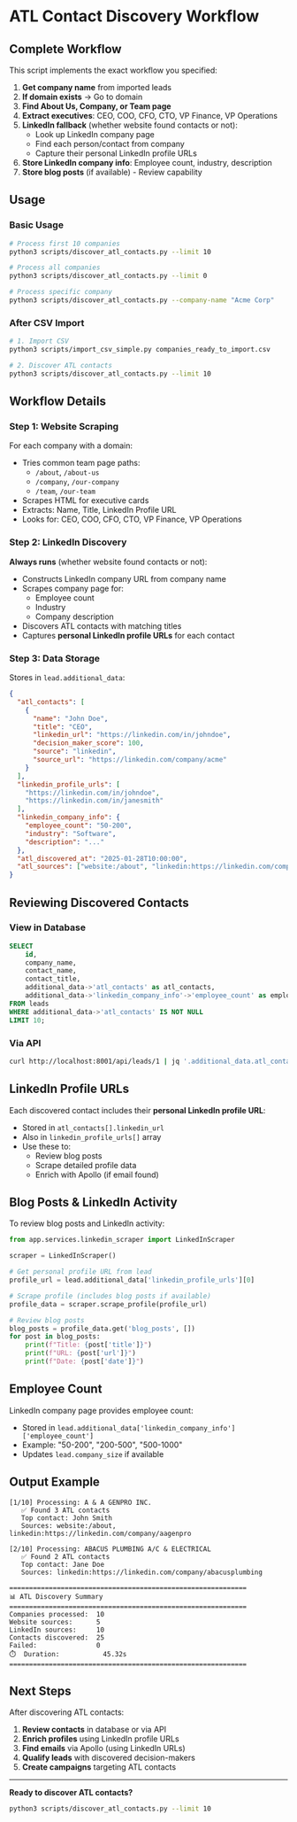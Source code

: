 # ATL Contact Discovery Workflow

## Complete Workflow

This script implements the exact workflow you specified:

1. **Get company name** from imported leads
2. **If domain exists** → Go to domain
3. **Find About Us, Company, or Team page**
4. **Extract executives**: CEO, COO, CFO, CTO, VP Finance, VP Operations
5. **LinkedIn fallback** (whether website found contacts or not):
   - Look up LinkedIn company page
   - Find each person/contact from company
   - Capture their personal LinkedIn profile URLs
6. **Store LinkedIn company info**: Employee count, industry, description
7. **Store blog posts** (if available) - Review capability

## Usage

### Basic Usage

```bash
# Process first 10 companies
python3 scripts/discover_atl_contacts.py --limit 10

# Process all companies
python3 scripts/discover_atl_contacts.py --limit 0

# Process specific company
python3 scripts/discover_atl_contacts.py --company-name "Acme Corp"
```

### After CSV Import

```bash
# 1. Import CSV
python3 scripts/import_csv_simple.py companies_ready_to_import.csv

# 2. Discover ATL contacts
python3 scripts/discover_atl_contacts.py --limit 10
```

## Workflow Details

### Step 1: Website Scraping

For each company with a domain:
- Tries common team page paths:
  - `/about`, `/about-us`
  - `/company`, `/our-company`
  - `/team`, `/our-team`
- Scrapes HTML for executive cards
- Extracts: Name, Title, LinkedIn Profile URL
- Looks for: CEO, COO, CFO, CTO, VP Finance, VP Operations

### Step 2: LinkedIn Discovery

**Always runs** (whether website found contacts or not):
- Constructs LinkedIn company URL from company name
- Scrapes company page for:
  - Employee count
  - Industry
  - Company description
- Discovers ATL contacts with matching titles
- Captures **personal LinkedIn profile URLs** for each contact

### Step 3: Data Storage

Stores in `lead.additional_data`:
```json
{
  "atl_contacts": [
    {
      "name": "John Doe",
      "title": "CEO",
      "linkedin_url": "https://linkedin.com/in/johndoe",
      "decision_maker_score": 100,
      "source": "linkedin",
      "source_url": "https://linkedin.com/company/acme"
    }
  ],
  "linkedin_profile_urls": [
    "https://linkedin.com/in/johndoe",
    "https://linkedin.com/in/janesmith"
  ],
  "linkedin_company_info": {
    "employee_count": "50-200",
    "industry": "Software",
    "description": "..."
  },
  "atl_discovered_at": "2025-01-28T10:00:00",
  "atl_sources": ["website:/about", "linkedin:https://linkedin.com/company/acme"]
}
```

## Reviewing Discovered Contacts

### View in Database

```sql
SELECT 
    id,
    company_name,
    contact_name,
    contact_title,
    additional_data->'atl_contacts' as atl_contacts,
    additional_data->'linkedin_company_info'->'employee_count' as employee_count
FROM leads
WHERE additional_data->'atl_contacts' IS NOT NULL
LIMIT 10;
```

### Via API

```bash
curl http://localhost:8001/api/leads/1 | jq '.additional_data.atl_contacts'
```

## LinkedIn Profile URLs

Each discovered contact includes their **personal LinkedIn profile URL**:
- Stored in `atl_contacts[].linkedin_url`
- Also in `linkedin_profile_urls[]` array
- Use these to:
  - Review blog posts
  - Scrape detailed profile data
  - Enrich with Apollo (if email found)

## Blog Posts & LinkedIn Activity

To review blog posts and LinkedIn activity:

```python
from app.services.linkedin_scraper import LinkedInScraper

scraper = LinkedInScraper()

# Get personal profile URL from lead
profile_url = lead.additional_data['linkedin_profile_urls'][0]

# Scrape profile (includes blog posts if available)
profile_data = scraper.scrape_profile(profile_url)

# Review blog posts
blog_posts = profile_data.get('blog_posts', [])
for post in blog_posts:
    print(f"Title: {post['title']}")
    print(f"URL: {post['url']}")
    print(f"Date: {post['date']}")
```

## Employee Count

LinkedIn company page provides employee count:
- Stored in `lead.additional_data['linkedin_company_info']['employee_count']`
- Example: "50-200", "200-500", "500-1000"
- Updates `lead.company_size` if available

## Output Example

```
[1/10] Processing: A & A GENPRO INC.
   ✅ Found 3 ATL contacts
   Top contact: John Smith
   Sources: website:/about, linkedin:https://linkedin.com/company/aagenpro

[2/10] Processing: ABACUS PLUMBING A/C & ELECTRICAL
   ✅ Found 2 ATL contacts
   Top contact: Jane Doe
   Sources: linkedin:https://linkedin.com/company/abacusplumbing

============================================================
📊 ATL Discovery Summary
============================================================
Companies processed:  10
Website sources:      5
LinkedIn sources:     10
Contacts discovered:  25
Failed:               0
⏱️  Duration:           45.32s
============================================================
```

## Next Steps

After discovering ATL contacts:

1. **Review contacts** in database or via API
2. **Enrich profiles** using LinkedIn profile URLs
3. **Find emails** via Apollo (using LinkedIn URLs)
4. **Qualify leads** with discovered decision-makers
5. **Create campaigns** targeting ATL contacts

---

**Ready to discover ATL contacts?**
```bash
python3 scripts/discover_atl_contacts.py --limit 10
```

